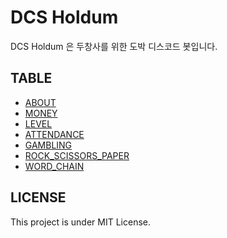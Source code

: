 # DCS Holdum

DCS Holdum 은 두창사를 위한 도박 디스코드 봇입니다.

## TABLE

- [ABOUT](docs/README.md)
- [MONEY](docs/MONEY.md)
- [LEVEL](docs/LEVEL.md)
- [ATTENDANCE](docs/ATTENDANCE.md)
- [GAMBLING](docs/GAMBLING.md)
- [ROCK_SCISSORS_PAPER](docs/ROCK_SCISSORS_PAPER.md)
- [WORD_CHAIN](docs/WORD_CHAIN.md)

## LICENSE

This project is under MIT License.

